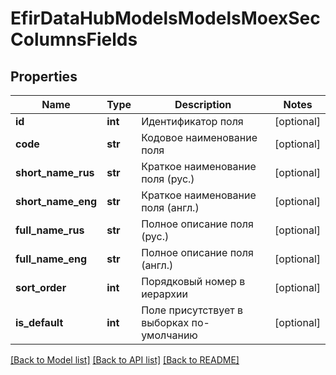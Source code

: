 # EfirDataHubModelsModelsMoexSecColumnsFields

## Properties
Name | Type | Description | Notes
------------ | ------------- | ------------- | -------------
**id** | **int** | Идентификатор поля | [optional] 
**code** | **str** | Кодовое наименование поля | [optional] 
**short_name_rus** | **str** | Краткое наименование поля (рус.) | [optional] 
**short_name_eng** | **str** | Краткое наименование поля (англ.) | [optional] 
**full_name_rus** | **str** | Полное описание поля (рус.) | [optional] 
**full_name_eng** | **str** | Полное описание поля (англ.) | [optional] 
**sort_order** | **int** | Порядковый номер в иерархии | [optional] 
**is_default** | **int** | Поле присутствует в выборках по-умолчанию | [optional] 

[[Back to Model list]](../README.md#documentation-for-models) [[Back to API list]](../README.md#documentation-for-api-endpoints) [[Back to README]](../README.md)

